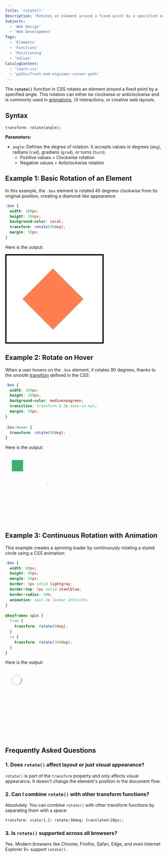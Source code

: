 ```yaml
---
Title: 'rotate()'
Description: 'Rotates an element around a fixed point by a specified angle.'
Subjects:
  - 'Web Design'
  - 'Web Development'
Tags:
  - 'Elements'
  - 'Functions'
  - 'Positioning'
  - 'Values'
CatalogContent:
  - 'learn-css'
  - 'paths/front-end-engineer-career-path'
---
```


The **`rotate()`** function in CSS rotates an element around a fixed point by a specified angle. This rotation can either be clockwise or anticlockwise and is commonly used in [animations](https://www.codecademy.com/resources/docs/css/animations), UI interactions, or creative web layouts.

## Syntax

```pseudo
transform: rotate(angle);
```

**Parameters:**

- `angle`: Defines the degree of rotation. It accepts values in degrees (`deg`), radians (`rad`), gradians (`grad`), or turns (`turn`).
  - Positive values = Clockwise rotation
  - Negative values = Anticlockwise rotation

## Example 1: Basic Rotation of an Element

In this example, the `.box` element is rotated 45 degrees clockwise from its original position, creating a diamond-like appearance:

```css
.box {
  width: 100px;
  height: 100px;
  background-color: coral;
  transform: rotate(45deg);
  margin: 50px;
}
```

Here is the output:

![A box rotated 45 degrees clockwise from its original position, creating a diamond-like appearance](https://raw.githubusercontent.com/Codecademy/docs/main/media/css-rotate-1.jpg)

## Example 2: Rotate on Hover

When a user hovers on the `.box` element, it rotates 90 degrees, thanks to the smooth [transition](https://www.codecademy.com/resources/docs/css/transition) defined in the CSS:

```css
.box {
  width: 100px;
  height: 100px;
  background-color: mediumseagreen;
  transition: transform 0.3s ease-in-out;
  margin: 50px;
}

.box:hover {
  transform: rotate(90deg);
}
```

Here is the output:

![A box which rotates 90 degrees on hover](https://raw.githubusercontent.com/Codecademy/docs/main/media/css-rotate-2.gif)

## Example 3: Continuous Rotation with Animation

This example creates a spinning loader by continuously rotating a styled circle using a CSS animation:

```css
.box {
  width: 80px;
  height: 80px;
  margin: 50px;
  border: 5px solid lightgray;
  border-top: 5px solid steelblue;
  border-radius: 50%;
  animation: spin 2s linear infinite;
}

@keyframes spin {
  from {
    transform: rotate(0deg);
  }
  to {
    transform: rotate(360deg);
  }
}
```

Here is the output:

![A spinning loader](https://raw.githubusercontent.com/Codecademy/docs/main/media/css-rotate-3.gif)

## Frequently Asked Questions

### 1. Does `rotate()` affect layout or just visual appearance?

`rotate()` is part of the `transform` property and only affects visual appearance. It doesn't change the element's position in the document flow.

### 2. Can I combine `rotate()` with other transform functions?

Absolutely. You can combine `rotate()` with other transform functions by separating them with a space:

```css
transform: scale(1.2) rotate(30deg) translateX(20px);
```

### 3. Is `rotate()` supported across all browsers?

Yes. Modern browsers like Chrome, Firefox, Safari, Edge, and even Internet Explorer 9+ support `rotate()`.
